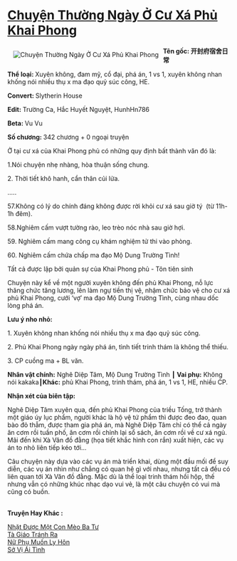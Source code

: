 <a href="https://utruyen.com/chuyen-thuong-ngay-o-cu-xa-phu-khai-phong/12296/" title="Chuyện Thường Ngày Ở Cư Xá Phủ Khai Phong"><h1>Chuyện Thường Ngày Ở Cư Xá Phủ Khai Phong</h1></a><div style="display:table"><img align="right" style="float: left; padding: 10px;" src="https://utruyen.com/images/story/200x260/chuyen-thuong-ngay-o-cu-xa-phu-khai-phong.jpg" alt="Chuyện Thường Ngày Ở Cư Xá Phủ Khai Phong"><strong>Tên gốc: 开封府宿舍日常<p></p></strong><strong>Thể loại: </strong>Xuyên không, đam mỹ, cổ đại, phá án, 1 vs 1, xuyên không nhan khống nói nhiều thụ x ma đạo quỷ súc công, HE.<p></p><b>Convert: </b>Slytherin House<p></p><b>Edit: </b>Trường Ca, Hắc Huyết Nguyệt, HunhHn786<p></p><b>Beta: </b>Vu Vu<p></p><b>Số chương: </b>342 chương + 0 ngoại truyện<p></p>Ở tại cư xá của Khai Phong phủ có những quy định bất thành văn đó là:<p></p>1.Nói chuyện nhẹ nhàng, hòa thuận sống chung.<p></p>2. Thời tiết khô hanh, cẩn thân củi lửa.<p></p>.....<p></p>57.Không có lý do chính đáng không được rời khỏi cư xá sau giờ tý  (từ 11h- 1h đêm).<p></p>58.Nghiêm cấm vượt tường rào, leo trèo nóc nhà sau giờ hợi.<p></p>59. Nghiêm cấm mang công cụ khám nghiệm tử thi vào phòng.<p></p>60. Nghiêm cấm chứa chấp ma đạo Mộ Dung Trường Tình!<p></p>Tất cả được lập bởi quản sự của Khai Phong phủ - Tôn tiên sinh<p></p>Chuyện này kể về một người xuyên không đến phủ Khai Phong, nỗ lực thăng chức tăng lương, lên làm ngự tiền thị vệ, nhậm chức bảo vệ cho cư xá phủ Khai Phong, cưới ‘vợ’ ma đạo Mộ Dung Trường Tình, cùng nhau dốc lòng phá án.<p></p><strong>Lưu ý nho nhỏ:</strong><p></p>1. Xuyên không nhan khống nói nhiều thụ x ma đạo quỷ súc công.<p></p>2. Phủ Khai Phong ngày ngày phá án, tình tiết trinh thám là không thể thiếu.<p></p>3. CP cuồng ma + BL văn.<p></p><strong>Nhân vật chính:</strong> Nghê Diệp Tâm, Mộ Dung Trường Tình ┃<strong> Vai phụ:</strong> Không nói kakaka┃<strong>Khác:</strong> phủ Khai Phong, trinh thám, phá án, 1 vs 1, HE, nhiều CP.<p></p><strong>Nhận xét của biên tập:</strong><p></p>Nghê Diệp Tâm xuyên qua, đến phủ Khai Phong của triều Tống, trở thành một giáo úy lục phẩm, người khác là hộ vệ tứ phẩm thì được đeo đao, quan bào đỏ thẫm, được tham gia phá án, mà Nghê Diệp Tâm chỉ có thể cả ngày ăn cơm rồi tuần phố, ăn cơm rồi chỉnh lại sổ sách, ăn cơm rồi về cư xá ngủ. Mãi đến khi Xà Văn đồ đằng (họa tiết khắc hình con rắn) xuất hiện, các vụ án to nhỏ liên tiếp kéo tới…<p></p>Câu chuyện này dựa vào các vụ án mà triển khai, dùng một đầu mối để suy diễn, các vụ án nhìn như chẳng có quan hệ gì với nhau, nhưng tất cả đều có liên quan tới Xà Văn đồ đằng. Mặc dù là thể loại trinh thám hồi hộp, thế nhưng vẫn có những khúc nhạc dạo vui vẻ, là một câu chuyện có vui mà cũng có buồn.</div><p><br><b>Truyện Hay Khác :</b></p><a href="https://utruyen.com/nhat-duoc-mot-con-meo-ba-tu/19636/" alt="Nhặt Được Một Con Mèo Ba Tư">Nhặt Được Một Con Mèo Ba Tư</a><br/><a href="https://github.com/quanluxury/ngontinh_sac/tree/master/truyenhay/21997/" alt="Tà Giáo Tránh Ra">Tà Giáo Tránh Ra</a><br/><a href="https://github.com/quanluxury/ngontinhhot/tree/master/truyenhay/19035/" alt="Nữ Phụ Muốn Ly Hôn">Nữ Phụ Muốn Ly Hôn</a><br/><a href="https://dammyh.wordpress.com/2019/11/07/so-vi-ai-tinh/" alt="Sở Vị Ái Tình">Sở Vị Ái Tình</a><br/>